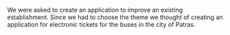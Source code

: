 We were asked to create an application to improve an existing establishment. Since we had to choose the theme 
we thought of creating an application for electronic tickets for the buses in the city of Patras.
